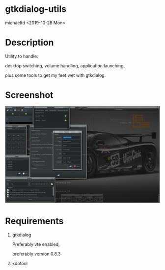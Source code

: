 # gtkdialog-utils

michaeltd <2019-10-28 Mon>

# Description

Utility to handle:

desktop switching, volume handling, application launching,

plus some tools to get my feet wet with gtkdialog.

# Screenshot

<p align="center"><a href="assets/gdu.png"><img alt="gtkdutils.bash" src="assets/gdu.png"></a></p>

# Requirements

1. gtkdialog

    Preferably vte enabled,

    preferably version 0.8.3

2. xdotool
